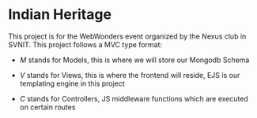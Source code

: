 # Indian Heritage

This project is for the WebWonders event organized by the Nexus club in SVNIT. This project follows a MVC type format:

- _M_ stands for Models, this is where we will store our Mongodb Schema

- _V_ stands for Views, this is where the frontend will reside, EJS is our templating engine in this project

- _C_ stands for Controllers, JS middleware functions which are executed on certain routes
